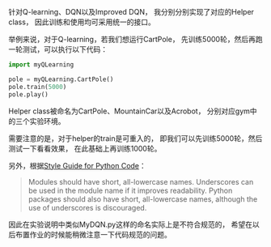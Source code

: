 针对Q-learning、DQN以及Improved DQN，
我分别分别实现了对应的Helper class，
因此训练和使用均可采用统一的接口。

举例来说，对于Q-learning，若我们想运行CartPole，
先训练5000轮，然后再跑一轮测试，可以执行以下代码：

```Python
import myQLearning

pole = myQLearning.CartPole()
pole.train(5000)
pole.play()
```

Helper class被命名为CartPole、MountainCar以及Acrobot，
分别对应gym中的三个实验环境。

需要注意的是，对于helper的train是可重入的，
即我们可以先训练5000轮，然后测试一下看看效果，
在此基础上再训练1000轮。

另外，根据[Style Guide for Python Code](https://www.python.org/dev/peps/pep-0008/)：

> Modules should have short, all-lowercase names. 
> Underscores can be used in the module name if it improves readability.
> Python packages should also have short, all-lowercase names, although the use of underscores is discouraged.

因此在实验说明中类似MyDQN.py这样的命名实际上是不符合规范的，
希望在以后布置作业的时候能稍微注意一下代码规范的问题。

